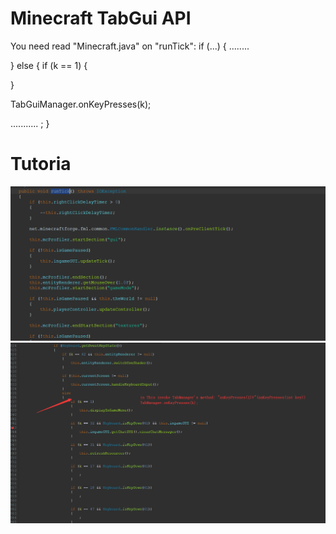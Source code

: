 # Minecraft TabGui API
You need read "Minecraft.java"
on "runTick":
 if (...) {
  ........
  
 } else {
   if (k == 1) {
   
   }
   
   TabGuiManager.onKeyPresses(k);

   ...........
   ;
}

# Tutoria
![Image text](https://github.com/TNTChinaAAA/Minecraft-TabGui-API/blob/master/IMAGE/runTick.png)
![Image text](https://github.com/TNTChinaAAA/Minecraft-TabGui-API/blob/master/IMAGE/INVOKE.png)
